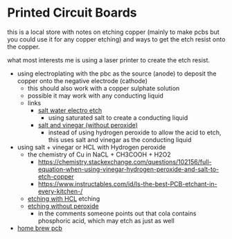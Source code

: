 # Printed Circuit Boards

this is a local store with notes on etching copper (mainly
to make pcbs but you could use it for any copper etching)
and ways to get the etch resist onto the copper.

what most interests me is using a laser printer to create
the etch resist. 

* using electroplating with the pbc as the source (anode) to
  deposit the copper onto the negative electrode (cathode)
    * this should also work with a copper sulphate solution
    * possible it may work with any conducting liquid
    * links
        * [salt water electro etch](https://www.instructables.com/id/The-Saltwater-etch-process/)
            * using saturated salt to create a conducting liquid
        * [salt and vinegar \(without peroxide\)](https://www.electro-tech-online.com/threads/electro-etching-no-acid.33876/)
            * instead of using hydrogen peroxide to allow
            the acid to etch, this uses salt and vinegar as
            the conducting liquid
* using salt + vinegar or HCL with Hydrogen peroxide
    * the chemistry of Cu in NaCL + CH3COOH + H2O2
        * https://chemistry.stackexchange.com/questions/102156/full-equation-when-using-vinegar-hydrogen-peroxide-and-salt-to-etch-copper
        * https://www.instructables.com/id/Is-the-best-PCB-etchant-in-every-kitchen-/
    * [etching with HCL](http://www.opencircuits.com/Chemical_Etchants#HydroChloric_Acid_.2F_Hydrogen_Peroxide) etching
    * [etching without peroxide](http://www.kobakant.at/DIY/?p=2575)
        * in the comments someone points out that cola
          contains phosphoric acid, which may etch as just as well
* [home brew pcb](https://www.instructables.com/id/Home-Brew-PCBs/)


